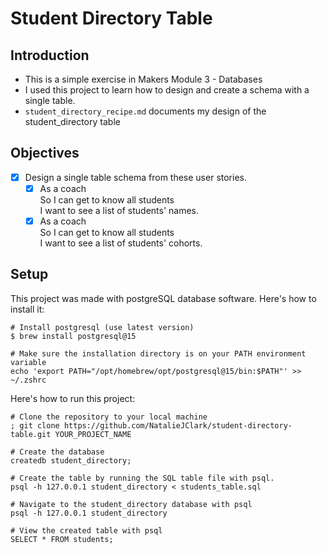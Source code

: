 # Student Directory Table

## Introduction
- This is a simple exercise in Makers Module 3 - Databases
- I used this project to learn how to design and create a schema with a single table.
- `student_directory_recipe.md` documents my design of the student_directory table
  
## Objectives
- [x] Design a single table schema from these user stories.
  - [x] As a coach  
        So I can get to know all students  
        I want to see a list of students' names.
  - [x] As a coach  
        So I can get to know all students  
        I want to see a list of students' cohorts.

## Setup
This project was made with postgreSQL database software. Here's how to install it:
```shell
# Install postgresql (use latest version)
$ brew install postgresql@15

# Make sure the installation directory is on your PATH environment variable
echo 'export PATH="/opt/homebrew/opt/postgresql@15/bin:$PATH"' >> ~/.zshrc
```
Here's how to run this project:
```shell
# Clone the repository to your local machine
; git clone https://github.com/NatalieJClark/student-directory-table.git YOUR_PROJECT_NAME

# Create the database
createdb student_directory;

# Create the table by running the SQL table file with psql.
psql -h 127.0.0.1 student_directory < students_table.sql

# Navigate to the student_directory database with psql
psql -h 127.0.0.1 student_directory

# View the created table with psql
SELECT * FROM students;
```
